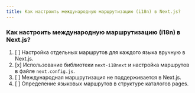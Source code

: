 ```yaml
---
title: Как настроить международную маршрутизацию (i18n) в Next.js?
---
```


### Как настроить международную маршрутизацию (i18n) в Next.js?

1. [ ] Настройка отдельных маршрутов для каждого языка вручную в Next.js.
2. [x] Использование библиотеки `next-i18next` и настройка маршрутов в файле `next.config.js`.
3. [ ] Международная маршрутизация не поддерживается в Next.js.
4. [ ] Определение языковых маршрутов в структуре каталогов pages.
